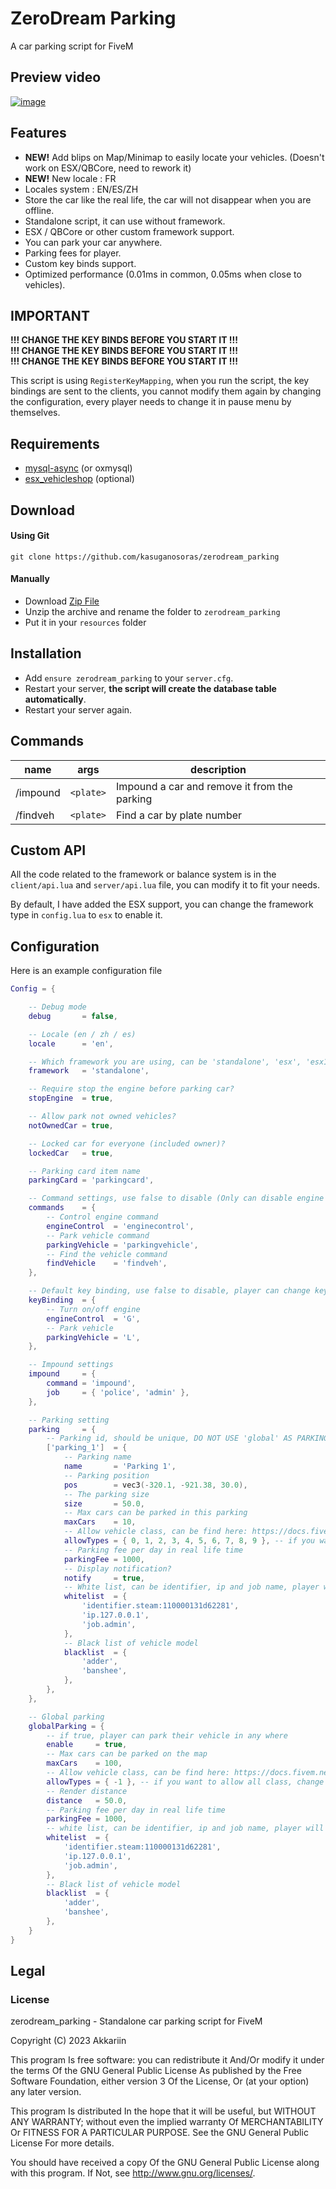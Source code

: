 # ZeroDream Parking
A car parking script for FiveM

## Preview video

[![image](https://user-images.githubusercontent.com/34357771/210299479-b71f3ad1-b08b-4189-a0ec-9374a259d23c.png)](https://youtu.be/UH77hUi-KkI)

## Features
- **NEW!** Add blips on Map/Minimap to easily locate your vehicles. (Doesn't work on ESX/QBCore, need to rework it)
- **NEW!** New locale : FR
- Locales system : EN/ES/ZH
- Store the car like the real life, the car will not disappear when you are offline.
- Standalone script, it can use without framework.
- ESX / QBCore or other custom framework support.
- You can park your car anywhere.
- Parking fees for player.
- Custom key binds support.
- Optimized performance (0.01ms in common, 0.05ms when close to vehicles).

## IMPORTANT
**!!! CHANGE THE KEY BINDS BEFORE YOU START IT !!!**<br>
**!!! CHANGE THE KEY BINDS BEFORE YOU START IT !!!**<br>
**!!! CHANGE THE KEY BINDS BEFORE YOU START IT !!!**<br>

This script is using `RegisterKeyMapping`, when you run the script, the key bindings are sent to the clients, you cannot modify them again by changing the configuration, every player needs to change it in pause menu by themselves.

## Requirements

- [mysql-async](https://github.com/brouznouf/fivem-mysql-async) (or oxmysql)
- [esx_vehicleshop](https://github.com/bathorus/esx_vehicleshop) (optional)

## Download

#### Using Git

```
git clone https://github.com/kasuganosoras/zerodream_parking
```

#### Manually

- Download [Zip File](https://github.com/kasuganosoras/zerodream_parking/archive/master.zip)
- Unzip the archive and rename the folder to `zerodream_parking`
- Put it in your `resources` folder

## Installation

- Add `ensure zerodream_parking` to your `server.cfg`.
- Restart your server, **the script will create the database table automatically**.
- Restart your server again.

## Commands

| name | args | description |
| ---- | ---- | ----------- |
| /impound | `<plate>` | Impound a car and remove it from the parking |
| /findveh | `<plate>` | Find a car by plate number |

## Custom API

All the code related to the framework or balance system is in the `client/api.lua` and `server/api.lua` file, you can modify it to fit your needs.

By default, I have added the ESX support, you can change the framework type in `config.lua` to `esx` to enable it.

## Configuration
Here is an example configuration file

```lua
Config = {

    -- Debug mode
    debug       = false,

    -- Locale (en / zh / es)
    locale      = 'en',

    -- Which framework you are using, can be 'standalone', 'esx', 'esx1.9' or 'qbcore'
    framework   = 'standalone',

    -- Require stop the engine before parking car?
    stopEngine  = true,

    -- Allow park not owned vehicles?
    notOwnedCar = true,

    -- Locked car for everyone (included owner)?
    lockedCar   = true,

    -- Parking card item name
    parkingCard = 'parkingcard',

    -- Command settings, use false to disable (Only can disable engine control / find vehicle)
    commands    = {
        -- Control engine command
        engineControl  = 'enginecontrol',
        -- Park vehicle command
        parkingVehicle = 'parkingvehicle',
        -- Find the vehicle command
        findVehicle    = 'findveh',
    },

    -- Default key binding, use false to disable, player can change key binding in pause menu > settings > key binding > FiveM
    keyBinding  = {
        -- Turn on/off engine
        engineControl  = 'G',
        -- Park vehicle
        parkingVehicle = 'L',
    },

    -- Impound settings
    impound     = {
        command = 'impound',
        job     = { 'police', 'admin' },
    },

    -- Parking setting
    parking     = {
        -- Parking id, should be unique, DO NOT USE 'global' AS PARKING ID
        ['parking_1']  = {
            -- Parking name
            name       = 'Parking 1',
            -- Parking position
            pos        = vec3(-320.1, -921.38, 30.0),
            -- The parking size
            size       = 50.0,
            -- Max cars can be parked in this parking
            maxCars    = 10,
            -- Allow vehicle class, can be find here: https://docs.fivem.net/natives/?_0x29439776AAA00A62 (use -1 means all, use , to separate multiple types)
            allowTypes = { 0, 1, 2, 3, 4, 5, 6, 7, 8, 9 }, -- if you want to allow all class, change to { -1 },
            -- Parking fee per day in real life time
            parkingFee = 1000,
            -- Display notification?
            notify     = true,
            -- White list, can be identifier, ip and job name, player will not need to pay parking fee if they are in the whitelist
            whitelist  = {
                'identifier.steam:110000131d62281',
                'ip.127.0.0.1',
                'job.admin',
            },
            -- Black list of vehicle model
            blacklist  = {
                'adder',
                'banshee',
            },
        },
    },

    -- Global parking
    globalParking = {
        -- if true, player can park their vehicle in any where
        enable     = true,
        -- Max cars can be parked on the map
        maxCars    = 100,
        -- Allow vehicle class, can be find here: https://docs.fivem.net/natives/?_0x29439776AAA00A62 (use -1 means all, use , to separate multiple types)
        allowTypes = { -1 }, -- if you want to allow all class, change to { -1 },
        -- Render distance
        distance   = 50.0,
        -- Parking fee per day in real life time
        parkingFee = 1000,
        -- white list, can be identifier, ip and job name, player will not need to pay parking fee if they are in the whitelist
        whitelist  = {
            'identifier.steam:110000131d62281',
            'ip.127.0.0.1',
            'job.admin',
        },
        -- Black list of vehicle model
        blacklist  = {
            'adder',
            'banshee',
        },
    }
}
```

## Legal

### License

zerodream_parking - Standalone car parking script for FiveM

Copyright (C) 2023 Akkariin

This program Is free software: you can redistribute it And/Or modify it under the terms Of the GNU General Public License As published by the Free Software Foundation, either version 3 Of the License, Or (at your option) any later version.

This program Is distributed In the hope that it will be useful, but WITHOUT ANY WARRANTY; without even the implied warranty Of MERCHANTABILITY Or FITNESS FOR A PARTICULAR PURPOSE. See the GNU General Public License For more details.

You should have received a copy Of the GNU General Public License along with this program. If Not, see http://www.gnu.org/licenses/.
